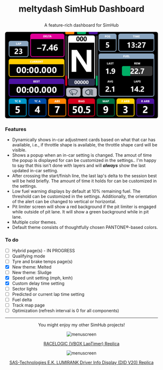 
# <p align="center">meltydash SimHub Dashboard</p>

<p align="center">A feature-rich dashboard for SimHub</p>

<p align="center"><img src="https://github.com/meltyfruits/meltydash/blob/main/meltydash/meltydash.djson.png?raw=true" alt="menuscreen"/></p>

### Features
* Dynamically shows in-car adjustment cards based on what that car has available, i.e., if throttle shape is available, the throttle shape card will be visible.
* Shows a popup when an in-car setting is changed. The amout of time the popup is displayed for can be customized in the settings.. I'm happy to say that this isn't done with layers and will ***always*** show the last updated in-car setting.
* After crossing the start/finish line, the last lap's delta to the session best will be held briefly. The amount of time it holds for can be customized in the settings.
* Low fuel warning displays by default at 10% remaining fuel. The threshold can be customized in the settings. Additionally, the orientation of the alert can be changed to vertical or horizontal.
* Pit limiter screen will show a red background if the pit limiter is engaged while outside of pit lane. It will show a green background while in pit lane.
* Multiple color themes.
* Default theme consists of thoughtfully chosen PANTONE®-based colors.

### To do
* [ ] Hybrid page(s) - IN PROGRESS
* [ ] Qualifying mode
* [ ] Tyre and brake temps page(s)
* [x] New theme: Melted
* [ ] New theme: Sludge
* [x] Speed unit setting (mph, kmh)
* [x] Custom delay time setting
* [ ] Sector lights
* [ ] Predicted or current lap time setting
* [ ] Fuel delta 
* [ ] Track map page
* [ ] Optimization (refresh interval is 0 for all components)

---
<p align="center">You might enjoy my other SimHub projects!</p>

<p align="center"><img width="350" src="https://github.com/meltyfruits/SimHub-VBOX-LapTimer/blob/main/VBOX%20LapTimer%20(Racelogic).djson.png?raw=true" alt="menuscreen"/></p>
<p align="center"><a href="https://github.com/meltyfruits/Racelogic-VBOX-LapTimer">RACELOGIC (VBOX LapTimer) Replica</a></p>

<p align="center"><img width="350" src="https://github.com/meltyfruits/SimHub-SAS-LUMIRANK-DIDv20/blob/main/SAS%20Driver%20Info%20Display.djson.png?raw=true" alt="menuscreen"/></p>
<p align="center"><a href="https://github.com/meltyfruits/SAS-LUMIRANK-DIDv20">SAS-Technologies E.K. LUMIRANK Driver Info Display (DID V20) Replica</a></p>
